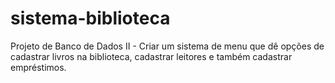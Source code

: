 # sistema-biblioteca
Projeto de Banco de Dados II - Criar um sistema de menu que dê opções de cadastrar livros na biblioteca, cadastrar leitores e também cadastrar empréstimos. 
